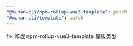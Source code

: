 ```yaml
---
"@munan-cli/npm-rollup-vue3-template": patch
"@munan-cli/template": patch
---
```


fix 修改 npm-rollup-vue3-template 模板类型
